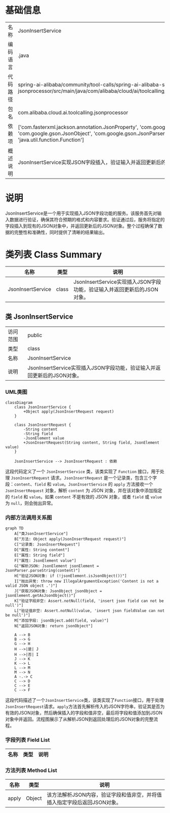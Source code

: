 # 基础信息

|      |      |
|------|------|
| 名称 | JsonInsertService |
| 编码语言 | .java |
| 代码路径 | spring-ai-alibaba/community/tool-calls/spring-ai-alibaba-starter-tool-calling-jsonprocessor/src/main/java/com/alibaba/cloud/ai/toolcalling/jsonprocessor/JsonInsertService.java |
| 包名 | com.alibaba.cloud.ai.toolcalling.jsonprocessor |
| 依赖项 | ['com.fasterxml.jackson.annotation.JsonProperty', 'com.google.gson.JsonElement', 'com.google.gson.JsonObject', 'com.google.gson.JsonParser', 'org.springframework.util.Assert', 'java.util.function.Function'] |
| 概述说明 | JsonInsertService实现JSON字段插入，验证输入并返回更新后的JSON对象。 |

# 说明

JsonInsertService是一个用于实现插入JSON字段功能的服务。该服务首先对输入数据进行验证，确保其符合预期的格式和内容要求。验证通过后，服务将指定的字段插入到现有的JSON对象中，并返回更新后的JSON对象。整个过程确保了数据的完整性和准确性，同时提供了清晰的结果输出。

# 类列表 Class Summary

| 名称   | 类型  | 说明 |
|-------|------|-------------|
| JsonInsertService | class | JsonInsertService实现插入JSON字段功能，验证输入并返回更新后的JSON对象。 |



## 类 JsonInsertService

|      |      |
|------|------|
| 访问范围 | public |
| 类型 | class |
| 名称 | JsonInsertService |
| 说明 | JsonInsertService实现插入JSON字段功能，验证输入并返回更新后的JSON对象。 |


### UML类图

```mermaid
classDiagram
    class JsonInsertService {
        +Object apply(JsonInsertRequest request)
    }

    class JsonInsertRequest {
        -String content
        -String field
        -JsonElement value
        +JsonInsertRequest(String content, String field, JsonElement value)
    }

    JsonInsertService --> JsonInsertRequest : 依赖
```

这段代码定义了一个 `JsonInsertService` 类，该类实现了 `Function` 接口，用于处理 `JsonInsertRequest` 请求。`JsonInsertRequest` 是一个记录类，包含三个字段：`content`、`field` 和 `value`。`JsonInsertService` 的 `apply` 方法接收一个 `JsonInsertRequest` 对象，解析 `content` 为 JSON 对象，并在该对象中添加指定的 `field` 和 `value`。如果 `content` 不是有效的 JSON 对象，或者 `field` 或 `value` 为 `null`，则会抛出异常。


### 内部方法调用关系图

```mermaid
graph TD
    A["类JsonInsertService"]
    B["方法: Object apply(JsonInsertRequest request)"]
    C["记录类: JsonInsertRequest"]
    D["属性: String content"]
    E["属性: String field"]
    F["属性: JsonElement value"]
    G["解析JSON: JsonElement jsonElement = JsonParser.parseString(content)"]
    H["验证JSON对象: if (!jsonElement.isJsonObject())"]
    I["抛出异常: throw new IllegalArgumentException('Content is not a valid JSON object .')"]
    J["获取JSON对象: JsonObject jsonObject = jsonElement.getAsJsonObject()"]
    K["验证字段非空: Assert.notNull(field, 'insert json field can not be null')"]
    L["验证值非空: Assert.notNull(value, 'insert json fieldValue can not be null')"]
    M["添加字段: jsonObject.add(field, value)"]
    N["返回JSON对象: return jsonObject"]

    A --> B
    B --> G
    G --> H
    H -->|是| J
    H -->|否| I
    J --> K
    K --> L
    L --> M
    M --> N
    A -.-> C
    C --> D
    C --> E
    C --> F
```

这段代码描述了一个`JsonInsertService`类，该类实现了`Function`接口，用于处理`JsonInsertRequest`请求。`apply`方法首先解析传入的JSON字符串，验证其是否为有效的JSON对象，然后确保插入的字段和值非空，最后将字段和值添加到JSON对象中并返回。流程图展示了从解析JSON到返回处理后的JSON对象的完整流程。

### 字段列表 Field List

| 名称  | 类型  | 说明 |
|-------|-------|------|

### 方法列表 Method List

| 名称  | 类型  | 说明 |
|-------|-------|------|
| apply | Object | 该方法解析JSON内容，验证字段和值非空，并将值插入指定字段后返回JSON对象。 |




